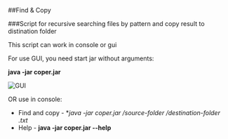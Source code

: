 ##Find & Copy

###Script for recursive searching files by pattern and copy result to distination folder

This script can work in console or gui

For use GUI, you need start jar without arguments:

**java -jar coper.jar**

![GUI](http://cs630524.vk.me/v630524713/10bbb/oYOEF4ndljk.jpg)

OR use in console: 

 * Find and copy - **java -jar coper.jar /source-folder /destination-folder *.txt**
 * Help - **java -jar coper.jar --help**
